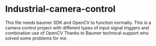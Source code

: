 # Industrial-camera-control
This file needs baumer SDK and OpenCV to function normally.  This is a camera control project with different types of input signal triggers and combination use of OpenCV  Thanks to Baumer technical support who solved some problems for me.
